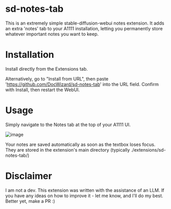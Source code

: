 # sd-notes-tab
This is an extremely simple stable-diffusion-webui notes extension. It adds an extra 'notes' tab to your A1111 installation, letting you permanently store whatever important notes you want to keep.

# Installation

Install directly from the Extensions tab.

Alternatively, go to "Install from URL", then paste 'https://github.com/DocWizard/sd-notes-tab' into the URL field. Confirm with Install, then restart the WebUI.

# Usage

Simply navigate to the Notes tab at the top of your A1111 UI.

![image](https://i.postimg.cc/kgfhSSRg/overview.png)

Your notes are saved automatically as soon as the textbox loses focus. They are stored in the extension's main directory (typically ./extensions/sd-notes-tab/)

# Disclaimer

I am not a dev. This extension was written with the assistance of an LLM. If you have any ideas on how to improve it - let me know, and I'll do my best. Better yet, make a PR :)

